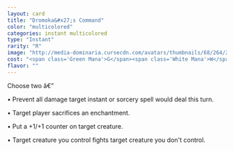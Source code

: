 ```yaml
---
layout: card
title: "Dromoka&#x27;s Command"
color: "multicolored"
categories: instant multicolored
type: "Instant"
rarity: "R"
image: "http://media-dominaria.cursecdn.com/avatars/thumbnails/68/264/200/283/635617508742835842.png"
cost: "<span class='Green Mana'>G</span><span class='White Mana'>W</span>"
flavor: ""
---
```


Choose two â€”

&bull; Prevent all damage target instant or sorcery spell would deal this turn.

&bull; Target player sacrifices an enchantment.

&bull; Put a +1/+1 counter on target creature.

&bull; Target creature you control fights target creature you don't control.
